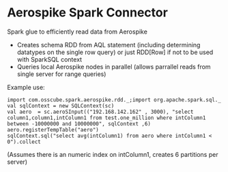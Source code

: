 Aerospike Spark Connector
===============

Spark glue to efficiently read data from Aerospike

  * Creates schema RDD from AQL statement (including determining datatypes on the single row query) or just RDD[Row] if not to be used with SparkSQL context
  * Queries local Aerospike nodes in parallel (allows parrallel reads from single server for range queries)
  
Example use:

```
import com.osscube.spark.aerospike.rdd._;import org.apache.spark.sql._
val sqlContext = new SQLContext(sc)
val aero  = sc.aeroSInput(("192.168.142.162" , 3000), "select column1,column1,intColumn1 from test.one_million where intColumn1 between -10000000 and 10000000", sqlContext ,6)
aero.registerTempTable("aero")
sqlContext.sql("select avg(intColumn1) from aero where intColumn1 < 0").collect

```
(Assumes there is an numeric index on intColumn1, creates 6 partitions per server)



